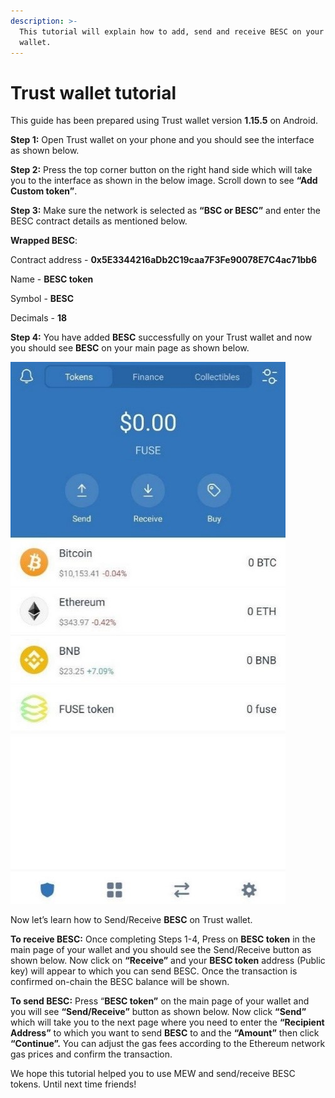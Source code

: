 ```yaml
---
description: >-
  This tutorial will explain how to add, send and receive BESC on your Trust
  wallet.
---
```


# Trust wallet tutorial

This guide has been prepared using Trust wallet version **1.15.5** on Android. 

**Step 1:** Open Trust wallet on your phone and you should see the interface as shown below. 



**Step 2:** Press the top corner button on the right hand side which will take you to the interface as shown in the below image. Scroll down to see **“Add Custom token”**.


**Step 3:** Make sure the network is selected as **“BSC or BESC”** and enter the BESC contract details as mentioned below.

**Wrapped BESC**:

Contract address - **0x5E3344216aDb2C19caa7F3Fe90078E7C4ac71bb6**

Name - **BESC token**

Symbol - **BESC**

Decimals - **18**

**Step 4:** You have added **BESC** successfully on your Trust wallet and now you should see **BESC** on your main page as shown below.

![](../.gitbook/assets/4-1.jpg)

Now let’s learn how to Send/Receive **BESC** on Trust wallet.

**To receive BESC:** Once completing Steps 1-4, Press on **BESC token** in the main page of your wallet and you should see the Send/Receive button as shown below. Now click on **“Receive”** and your **BESC token** address \(Public key\) will appear to which you can send BESC. Once the transaction is confirmed on-chain the BESC balance will be shown.


**To send BESC:** Press “**BESC token”** on the main page of your wallet and you will see **“Send/Receive”** button as shown below. Now click **“Send”** which will take you to the next page where you need to enter the **“Recipient Address”** to which you want to send **BESC** to and the **“Amount”** then click **“Continue”.** You can adjust the gas fees according to the Ethereum network gas prices and confirm the transaction.


We hope this tutorial helped you to use MEW and send/receive BESC tokens. Until next time friends!

